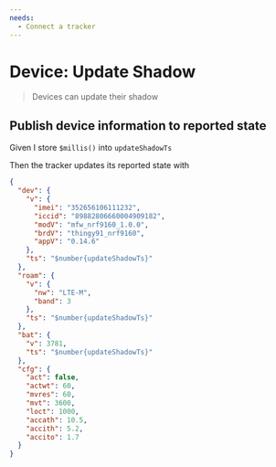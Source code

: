 ```yaml
---
needs:
  - Connect a tracker
---
```


# Device: Update Shadow

> Devices can update their shadow

## Publish device information to reported state

Given I store `$millis()` into `updateShadowTs`

Then the tracker updates its reported state with

```json
{
  "dev": {
    "v": {
      "imei": "352656106111232",
      "iccid": "89882806660004909182",
      "modV": "mfw_nrf9160_1.0.0",
      "brdV": "thingy91_nrf9160",
      "appV": "0.14.6"
    },
    "ts": "$number{updateShadowTs}"
  },
  "roam": {
    "v": {
      "nw": "LTE-M",
      "band": 3
    },
    "ts": "$number{updateShadowTs}"
  },
  "bat": {
    "v": 3781,
    "ts": "$number{updateShadowTs}"
  },
  "cfg": {
    "act": false,
    "actwt": 60,
    "mvres": 60,
    "mvt": 3600,
    "loct": 1000,
    "accath": 10.5,
    "accith": 5.2,
    "accito": 1.7
  }
}
```
